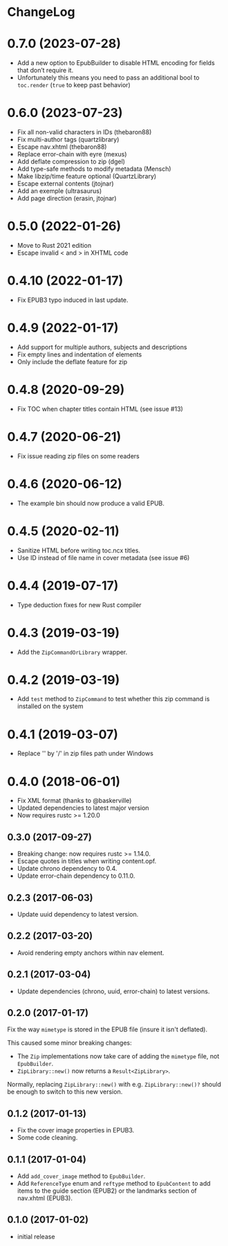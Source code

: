 ChangeLog
==========

0.7.0 (2023-07-28)
==================
* Add a new option to EpubBuilder to disable HTML encoding for fields that don’t require it.
* Unfortunately this means you need to pass an additional bool to `toc.render` (`true` to keep past behavior)

0.6.0 (2023-07-23)
==================
* Fix all non-valid characters in IDs (thebaron88)
* Fix multi-author tags (quartzlibrary)
* Escape nav.xhtml (thebaron88)
* Replace error-chain with eyre (mexus)
* Add deflate compression to zip (dgel)
* Add type-safe methods to modify metadata (Mensch)
* Make libzip/time feature optional (QuartzLibrary)
* Escape external contents (jtojnar)
* Add an exemple (ultrasaurus)
* Add page direction (erasin, jtojnar)

0.5.0 (2022-01-26)
=====================
* Move to Rust 2021 edition
* Escape invalid  < and > in XHTML code


0.4.10 (2022-01-17)
=======================
* Fix EPUB3 typo induced in last update.
	
0.4.9 (2022-01-17)
=====================
* Add support for multiple authors, subjects and descriptions
* Fix empty lines and indentation of elements
* Only include the deflate feature for zip


0.4.8 (2020-09-29)
=====================
* Fix TOC when chapter titles contain HTML (see issue #13)

0.4.7 (2020-06-21)
=====================
* Fix issue reading zip files on some readers

0.4.6 (2020-06-12)
=====================
* The example bin should now produce a valid EPUB. 

0.4.5 (2020-02-11)
=============
* Sanitize HTML before writing toc.ncx titles.
* Use ID instead of file name in cover metadata (see issue #6)

0.4.4 (2019-07-17)
======================
* Type deduction fixes for new Rust compiler
	
0.4.3 (2019-03-19)
========================
* Add the `ZipCommandOrLibrary` wrapper.
	
0.4.2 (2019-03-19)
========================
* Add `test` method to `ZipCommand` to test whether this zip command is installed
  on the system

0.4.1 (2019-03-07)
========================
* Replace '\' by '/' in zip files path under Windows

0.4.0 (2018-06-01)
==================
* Fix XML format (thanks to @baskerville)
* Updated dependencies to latest major version
* Now requires rustc >= 1.20.0

0.3.0 (2017-09-27)
---------------------
* Breaking change: now requires rustc >= 1.14.0.
* Escape quotes in titles when writing content.opf.
* Update chrono dependency to 0.4.
* Update error-chain dependency to 0.11.0.


0.2.3 (2017-06-03)
---------------------
* Update uuid dependency to latest version.

0.2.2 (2017-03-20)
----------------------
* Avoid rendering empty anchors within nav element.

0.2.1 (2017-03-04)
----------------------
* Update dependencies (chrono, uuid, error-chain) to latest versions.

0.2.0 (2017-01-17)
----------------------
Fix the way `mimetype` is stored in the EPUB file (insure it isn't deflated).

This caused some minor breaking changes:
* The `Zip` implementations now take care of adding the `mimetype` file, not
  `EpubBuilder`.
* `ZipLibrary::new()` now returns a `Result<ZipLibrary>`.

Normally, replacing `ZipLibrary::new()` with e.g. `ZipLibrary::new()?` should be
enough to switch to this new version. 
  
0.1.2 (2017-01-13)
----------------------
* Fix the cover image properties in EPUB3.
* Some code cleaning.

0.1.1 (2017-01-04)
----------------------
* Add `add_cover_image` method to `EpubBuilder`.
* Add `ReferenceType` enum and `reftype` method to `EpubContent` to add items to
	the guide section (EPUB2) or the landmarks section of nav.xhtml (EPUB3).

0.1.0 (2017-01-02)
----------------------
* initial release
